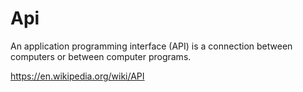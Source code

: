 # Api

An application programming interface (API) is a connection between computers or between computer programs.

https://en.wikipedia.org/wiki/API
